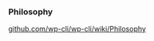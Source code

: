 <!-- .slide: data-background="resources/thinker.jpg" -->
<!-- Photo source: http://www.drury.edu/files/resources/philosophy2carosel.jpg -->

### Philosophy

[github.com/wp-cli/wp-cli/wiki/Philosophy](https://github.com/wp-cli/wp-cli/wiki/Philosophy) <!-- .element: class="button-link" -->